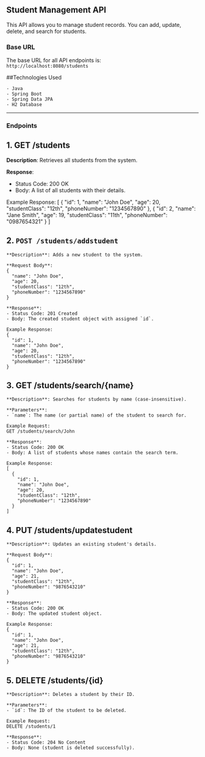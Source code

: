 ## Student Management API

This API allows you to manage student records. You can add, update, delete, and search for students.

### Base URL
The base URL for all API endpoints is:  
`http://localhost:8080/students`

##Technologies Used
```
- Java
- Spring Boot
- Spring Data JPA
- H2 Database
```
---

### Endpoints

## 1. GET /students
**Description**: Retrieves all students from the system.

**Response**:
- Status Code: 200 OK
- Body: A list of all students with their details.

Example Response:
[
  {
    "id": 1,
    "name": "John Doe",
    "age": 20,
    "studentClass": "12th",
    "phoneNumber": "1234567890"
  },
  {
    "id": 2,
    "name": "Jane Smith",
    "age": 19,
    "studentClass": "11th",
    "phoneNumber": "0987654321"
  }
]


## 2. `POST /students/addstudent`
```plaintext
**Description**: Adds a new student to the system.

**Request Body**:
{
  "name": "John Doe",
  "age": 20,
  "studentClass": "12th",
  "phoneNumber": "1234567890"
}

**Response**:
- Status Code: 201 Created
- Body: The created student object with assigned `id`.

Example Response:
{
  "id": 1,
  "name": "John Doe",
  "age": 20,
  "studentClass": "12th",
  "phoneNumber": "1234567890"
}
```

## 3. GET /students/search/{name}
```
**Description**: Searches for students by name (case-insensitive).

**Parameters**:
- `name`: The name (or partial name) of the student to search for.

Example Request:  
GET /students/search/John

**Response**:
- Status Code: 200 OK
- Body: A list of students whose names contain the search term.

Example Response:
[
  {
    "id": 1,
    "name": "John Doe",
    "age": 20,
    "studentClass": "12th",
    "phoneNumber": "1234567890"
  }
]
```

## 4. PUT /students/updatestudent
```
**Description**: Updates an existing student's details.

**Request Body**:
{
  "id": 1,
  "name": "John Doe",
  "age": 21,
  "studentClass": "12th",
  "phoneNumber": "9876543210"
}

**Response**:
- Status Code: 200 OK
- Body: The updated student object.

Example Response:
{
  "id": 1,
  "name": "John Doe",
  "age": 21,
  "studentClass": "12th",
  "phoneNumber": "9876543210"
}
```

## 5. DELETE /students/{id}
```
**Description**: Deletes a student by their ID.

**Parameters**:
- `id`: The ID of the student to be deleted.

Example Request:  
DELETE /students/1

**Response**:
- Status Code: 204 No Content
- Body: None (student is deleted successfully).

```



